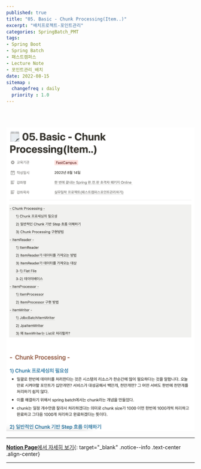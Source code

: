 ```yaml
---
published: true
title: "05. Basic - Chunk Processing(Item..)"
excerpt: "배치프로젝트-포인트관리"
categories: SpringBatch_PMT
tags: 
- Spring Boot
- Spring Batch
- 패스트캠퍼스 
- Lecture Note
- 포인트관리_배치
date: 2022-08-15
sitemap :
  changefreq : daily
  priority : 1.0
---
```

<br/>
<br/>

![2022-08-15-001](/assets/springBatch_pmt/2022-08-15-001.png)
  
---
[**Notion Page**에서 자세히 보기](https://pine-juice-8ba.notion.site/05-Basic-Chunk-Processing-Item-84740a17ad3a4bfc82e1cc7cd0ab8864){: target="_blank" .notice--info .text-center .align-center}

---

